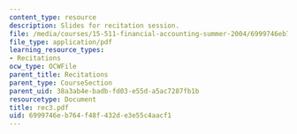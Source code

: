 ```yaml
---
content_type: resource
description: Slides for recitation session.
file: /media/courses/15-511-financial-accounting-summer-2004/6999746eb764f48f432de3e55c4aacf1_rec3.pdf
file_type: application/pdf
learning_resource_types:
- Recitations
ocw_type: OCWFile
parent_title: Recitations
parent_type: CourseSection
parent_uid: 38a3ab4e-badb-fd03-e55d-a5ac7287fb1b
resourcetype: Document
title: rec3.pdf
uid: 6999746e-b764-f48f-432d-e3e55c4aacf1
---
```

